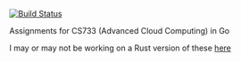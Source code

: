 [![Build Status](https://travis-ci.org/Manishearth/cs733.svg)](https://travis-ci.org/Manishearth/cs733)

Assignments for CS733 (Advanced Cloud Computing) in Go

I may or may not be working on a Rust version of these [here](https://github.com/Manishearth/cs733-rs)
